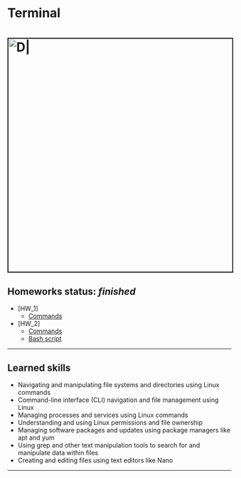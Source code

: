 # Terminal

# [<img src="https://kloudvm.com/wp-content/uploads/2021/04/executing-bash-script-on-multiple-remote-server-e1637478169929.jpeg" title="" alt="D|" width="525" border="2">](https://www.linuxmint.com/)
## **Homeworks status:** _finished_

- [HW_1]
  - [Commands][SC1_link]
- [HW_2]
  - [Commands][SC2_link]
  - [Bash script][SC3_link]

---

## Learned skills

- Navigating and manipulating file systems and directories using Linux commands
- Command-line interface (CLI) navigation and file management using Linux
- Managing processes and services using Linux commands
- Understanding and using Linux permissions and file ownership
- Managing software packages and updates using package managers like apt and yum
- Using grep and other text manipulation tools to search for and manipulate data within files
- Creating and editing files using text editors like Nano

---


[//]: # (Reference links)
[SC1_link]:</Terminal_HW_1.md>
[SC2_link]:</Terminal_HW_2.md>
[SC3_link]:<hw1_script.sh>
